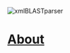 ![xmlBLASTparser](https://raw.githubusercontent.com/AshokHub/BLASTphp/misc/xmlBLASTparser_logo_500x125.png)

# [About](../master/README.md)
